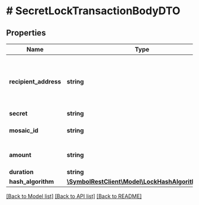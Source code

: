 # # SecretLockTransactionBodyDTO

## Properties

Name | Type | Description | Notes
------------ | ------------- | ------------- | -------------
**recipient_address** | **string** | Address expressed in Base32 format. If the bit 0 of byte 0 is not set (like in 0x90), then it is a regular address. Example: TAOXUJOTTW3W5XTBQMQEX3SQNA6MCUVGXLXR3TA.  Otherwise (e.g. 0x91) it represents a namespace id which starts at byte 1. Example: THBIMC3THGH5RUYAAAAAAAAAAAAAAAAAAAAAAAA |
**secret** | **string** |  |
**mosaic_id** | **string** | Mosaic identifier. If the most significant bit of byte 0 is set, a namespaceId (alias) is used instead of the real mosaic identifier. |
**amount** | **string** | Absolute amount. An amount of 123456789 (absolute) for a mosaic with divisibility 6 means 123.456789 (relative). |
**duration** | **string** | Duration expressed in number of blocks. |
**hash_algorithm** | [**\SymbolRestClient\Model\LockHashAlgorithmEnum**](LockHashAlgorithmEnum.md) |  |

[[Back to Model list]](../../README.md#models) [[Back to API list]](../../README.md#endpoints) [[Back to README]](../../README.md)
